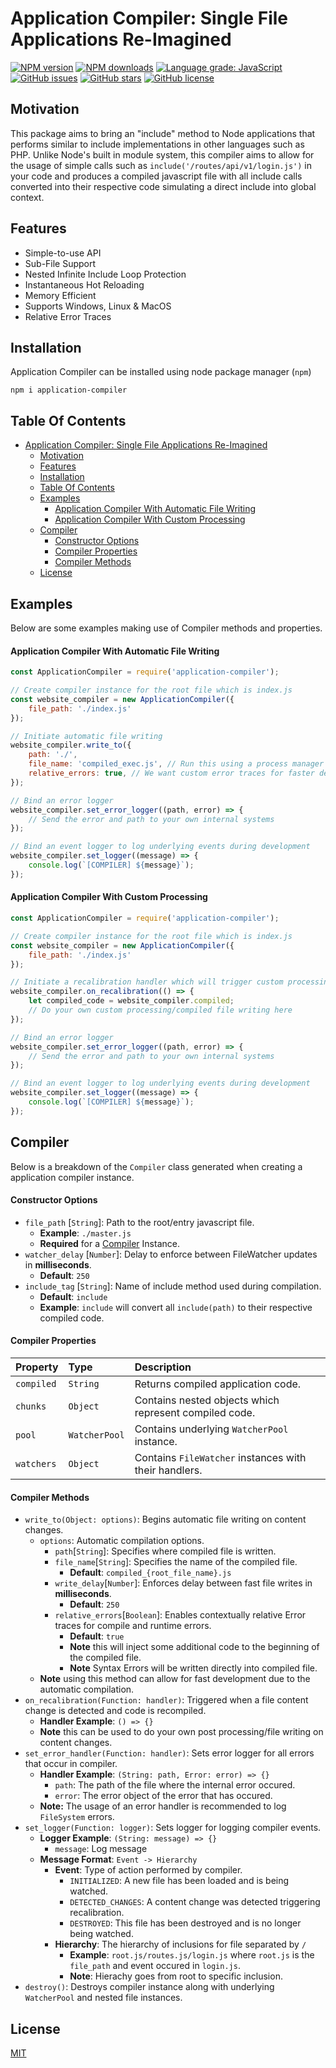 # Application Compiler: Single File Applications Re-Imagined

[![NPM version](https://img.shields.io/npm/v/application-compiler.svg?style=flat)](https://www.npmjs.com/package/application-compiler)
[![NPM downloads](https://img.shields.io/npm/dm/application-compiler.svg?style=flat)](https://www.npmjs.com/package/application-compiler)
[![Language grade: JavaScript](https://img.shields.io/lgtm/grade/javascript/g/kartikk221/application-compiler.svg?logo=lgtm&logoWidth=18)](https://lgtm.com/projects/g/kartikk221/application-compiler/context:javascript)
[![GitHub issues](https://img.shields.io/github/issues/kartikk221/application-compiler)](https://github.com/kartikk221/application-compiler/issues)
[![GitHub stars](https://img.shields.io/github/stars/kartikk221/application-compiler)](https://github.com/kartikk221/application-compiler/stargazers)
[![GitHub license](https://img.shields.io/github/license/kartikk221/application-compiler)](https://github.com/kartikk221/application-compiler/blob/master/LICENSE)

## Motivation
This package aims to bring an "include" method to Node applications that performs similar to include implementations in other languages such as PHP. Unlike Node's built in module system, this compiler aims to allow for the usage of simple calls such as `include('/routes/api/v1/login.js')` in your code and produces a compiled javascript file with all include calls converted into their respective code simulating a direct include into global context.

## Features
- Simple-to-use API
- Sub-File Support
- Nested Infinite Include Loop Protection
- Instantaneous Hot Reloading
- Memory Efficient
- Supports Windows, Linux & MacOS
- Relative Error Traces

## Installation
Application Compiler can be installed using node package manager (`npm`)
```
npm i application-compiler
```

## Table Of Contents
- [Application Compiler: Single File Applications Re-Imagined](#application-compiler-single-file-applications-re-imagined)
  - [Motivation](#motivation)
  - [Features](#features)
  - [Installation](#installation)
  - [Table Of Contents](#table-of-contents)
  - [Examples](#examples)
      - [Application Compiler With Automatic File Writing](#application-compiler-with-automatic-file-writing)
      - [Application Compiler With Custom Processing](#application-compiler-with-custom-processing)
  - [Compiler](#compiler)
      - [Constructor Options](#constructor-options)
      - [Compiler Properties](#compiler-properties)
      - [Compiler Methods](#compiler-methods)
  - [License](#license)

## Examples
Below are some examples making use of Compiler methods and properties.

#### Application Compiler With Automatic File Writing
```javascript
const ApplicationCompiler = require('application-compiler');

// Create compiler instance for the root file which is index.js
const website_compiler = new ApplicationCompiler({
    file_path: './index.js'
});

// Initiate automatic file writing
website_compiler.write_to({
    path: './',
    file_name: 'compiled_exec.js', // Run this using a process manager such as PM2
    relative_errors: true, // We want custom error traces for faster debugging
});

// Bind an error logger
website_compiler.set_error_logger((path, error) => {
    // Send the error and path to your own internal systems
});

// Bind an event logger to log underlying events during development
website_compiler.set_logger((message) => {
    console.log(`[COMPILER] ${message}`); 
});
```

#### Application Compiler With Custom Processing
```javascript
const ApplicationCompiler = require('application-compiler');

// Create compiler instance for the root file which is index.js
const website_compiler = new ApplicationCompiler({
    file_path: './index.js'
});

// Initiate a recalibration handler which will trigger custom processing on content changes
website_compiler.on_recalibration(() => {
    let compiled_code = website_compiler.compiled;
    // Do your own custom processing/compiled file writing here
});

// Bind an error logger
website_compiler.set_error_logger((path, error) => {
    // Send the error and path to your own internal systems
});

// Bind an event logger to log underlying events during development
website_compiler.set_logger((message) => {
    console.log(`[COMPILER] ${message}`); 
});
```

## Compiler
Below is a breakdown of the `Compiler` class generated when creating a application compiler instance.

#### Constructor Options
* `file_path` [`String`]: Path to the root/entry javascript file.
  * **Example**: `./master.js`
  * **Required** for a [Compiler](#compiler) Instance.
* `watcher_delay` [`Number`]: Delay to enforce between FileWatcher updates in **milliseconds**.
  * **Default**: `250`
* `include_tag` [`String`]: Name of include method used during compilation.
  * **Default**: `include`
  * **Example**: `include` will convert all `include(path)` to their respective compiled code.

#### Compiler Properties
| Property  | Type     | Description                |
| :-------- | :------- | :------------------------- |
| `compiled` | `String` | Returns compiled application code. |
| `chunks` | `Object` | Contains nested objects which represent compiled code. |
| `pool` | `WatcherPool` | Contains underlying `WatcherPool` instance. |
| `watchers` | `Object` | Contains `FileWatcher` instances with their handlers. |

#### Compiler Methods
* `write_to(Object: options)`: Begins automatic file writing on content changes.
    * `options`: Automatic compilation options.
      * `path`[`String`]: Specifies where compiled file is written.
      * `file_name`[`String`]: Specifies the name of the compiled file.
        * **Default**: `compiled_{root_file_name}.js`
      * `write_delay`[`Number`]: Enforces delay between fast file writes in **milliseconds**.
        * **Default**: `250`
      * `relative_errors`[`Boolean`]: Enables contextually relative Error traces for compile and runtime errors.
        * **Default**: `true`
        * **Note** this will inject some additional code to the beginning of the compiled file.
        * **Note** Syntax Errors will be written directly into compiled file.
    * **Note** using this method can allow for fast development due to the automatic compilation.
* `on_recalibration(Function: handler)`: Triggered when a file content change is detected and code is recompiled.
    * **Handler Example**: `() => {}`
    * **Note** this can be used to do your own post processing/file writing on content changes.
* `set_error_handler(Function: handler)`: Sets error logger for all errors that occur in compiler.
    * **Handler Example**: `(String: path, Error: error) => {}`
        * `path`: The path of the file where the internal error occured. 
        * `error`: The error object of the error that has occured.
    * **Note:** The usage of an error handler is recommended to log `FileSystem` errors.
* `set_logger(Function: logger)`: Sets logger for logging compiler events.
  * **Logger Example**: `(String: message) => {}`
    * `message`: Log message
  * **Message Format**: `Event -> Hierarchy`
    * **Event**: Type of action performed by compiler.
      * `INITIALIZED`: A new file has been loaded and is being watched.
      * `DETECTED_CHANGES`: A content change was detected triggering recalibration.
      * `DESTROYED`: This file has been destroyed and is no longer being watched.
    * **Hierarchy**: The hierarchy of inclusions for file separated by `/`
      * **Example**: `root.js/routes.js/login.js` where `root.js` is the `file_path` and event occured in `login.js`.
      * **Note**: Hierachy goes from root to specific inclusion.
* `destroy()`: Destroys compiler instance along with underlying `WatcherPool` and nested file instances.

## License
[MIT](./LICENSE)